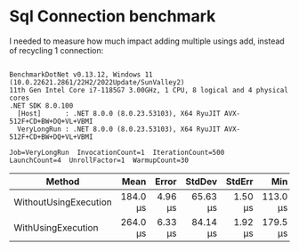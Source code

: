 ﻿# Sql Connection benchmark

I needed to measure how much impact adding multiple usings add, instead of recycling 1 connection:

```

BenchmarkDotNet v0.13.12, Windows 11 (10.0.22621.2861/22H2/2022Update/SunValley2)
11th Gen Intel Core i7-1185G7 3.00GHz, 1 CPU, 8 logical and 4 physical cores
.NET SDK 8.0.100
  [Host]      : .NET 8.0.0 (8.0.23.53103), X64 RyuJIT AVX-512F+CD+BW+DQ+VL+VBMI
  VeryLongRun : .NET 8.0.0 (8.0.23.53103), X64 RyuJIT AVX-512F+CD+BW+DQ+VL+VBMI

Job=VeryLongRun  InvocationCount=1  IterationCount=500  
LaunchCount=4  UnrollFactor=1  WarmupCount=30  

```
| Method                | Mean     | Error   | StdDev   | StdErr  | Min      | Max      | Op/s    | Allocated |
|---------------------- |---------:|--------:|---------:|--------:|---------:|---------:|--------:|----------:|
| WithoutUsingExecution | 184.0 μs | 4.96 μs | 65.63 μs | 1.50 μs | 113.0 μs | 472.8 μs | 5,433.7 |   7.87 KB |
| WithUsingExecution    | 264.0 μs | 6.33 μs | 84.14 μs | 1.92 μs | 179.5 μs | 728.9 μs | 3,787.6 |  10.36 KB |

